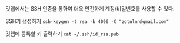 깃랩에서는 SSH 인증을 통하여 더욱 안전하게 계정/비밀번호를 사용할 수 있다.



SSH키 생성하기
    ```
    ssh-keygen -t rsa -b 4096 -C "zotnlnn@gmail.com"
    ```

깃랩에 등록할 키 출력하기
    ```
    cat ~/.ssh/id_rsa.pub
    ```

